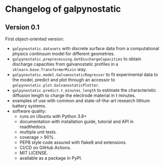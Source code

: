 # Changelog of galpynostatic

## Version 0.1

First object-oriented version:

- `galpynostatic.datasets` with discrete surface data from a computational 
physics continuum model for different geometries.
- `galpynostatic.preprocessing.GetDischargeCapacities` to obtain discharge 
capacities from galvanostatic profiles in a `sklearn.base.TransformerMixin` way.
- `galpynostatic.model.GalvanostaticRegressor` to fit experimental data to the 
model, predict and plot through an accessor to 
`galpynostatic.plot.GalvanostaticPlotter`.
- `galpynostatic.predict.t_minutes_length` to estimate the characteristic 
diffusion length to charge the electrode material in t minutes.
- examples of use with common and state-of-the-art research lithium battery systems.
- software quality:
    - runs on Ubuntu with Python 3.8+
    - documentation with installation guide, tutorial and API in readthedocs.
    - multiple unit tests.
    - coverage > 90%.
    - PEP8 style code assured with flake8 and extensions.
    - CI/CD on GitHub Actions.
    - MIT LICENSE.
    - available as a package in PyPI.

